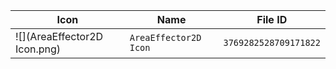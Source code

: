 | Icon | Name | File ID |
| ---  | ---  | ---     |
| ![](AreaEffector2D Icon.png) | `AreaEffector2D Icon` | `3769282528709171822` |
